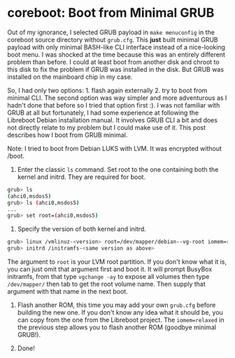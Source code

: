 # coreboot: Boot from Minimal GRUB

Out of my ignorance, I selected GRUB payload in `make menuconfig` in the coreboot source directory without `grub.cfg`. This **just** built minimal GRUB payload with only minimal BASH-like CLI interface instead of a nice-looking boot menu. I was shocked at the time because this was an entirely different problem than before. I could at least boot from another disk and chroot to this disk to fix the problem if GRUB was installed in the disk. But GRUB was installed on the mainboard chip in my case.

So, I had only two options: 1. flash again externally 2. try to boot from minimal CLI. The second option was way simpler and more adventurous as I hadn't done that before so I tried that option first :). I was not familiar with GRUB at all but fortunately, I had some experience at following the Libreboot Debian installation manual. It involves GRUB CLI a bit and does not directly relate to my problem but I could make use of it. This post describes how I boot from GRUB minimal.

Note: I tried to boot from Debian LUKS with LVM. It was encrypted without /boot.

1. Enter the classic `ls` command. Set root to the one containing both the kernel and initrd. They are required for boot.
```bash
grub> ls
(ahci0,msdos5)
grub> ls (ahci0,msdos5)
...
grub> set root=(ahci0,msdos5)
```

1. Specify the version of both kernel and initrd.
```bash
grub> linux /vmlinuz-<version> root=/dev/mapper/debian--vg-root iomem=relaxed
grub> initrd /initramfs-<same version as above>
```
The argument to `root` is your LVM root partition. If you don't know what it is, you can just omit that argument first and boot it. It will prompt BusyBox initramfs, from that type `vgchange -ay` to expose all volumes then type `/dev/mapper/`  then tab to get the root volume name. Then supply that argument with that name in the next boot.

1. Flash another ROM, this time you may add your own `grub.cfg` before building the new one. If you don't know any idea what it should be, you can copy from the one from the Libreboot project. The `iomem=relaxed` in the previous step allows you to flash another ROM (goodbye minimal GRUB!).

1. Done!
